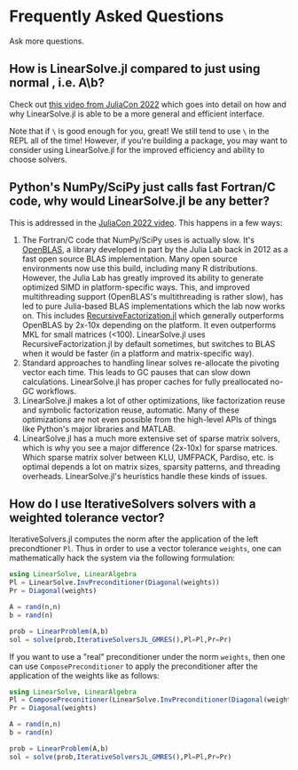 # Frequently Asked Questions

Ask more questions.

## How is LinearSolve.jl compared to just using normal \, i.e. A\b?

Check out [this video from JuliaCon 2022](https://www.youtube.com/watch?v=JWI34_w-yYw) which goes
into detail on how and why LinearSolve.jl is able to be a more general and efficient interface.

Note that if `\` is good enough for you, great! We still tend to use `\` in the REPL all of the time!
However, if you're building a package, you may want to consider using LinearSolve.jl for the improved
efficiency and ability to choose solvers.

## Python's NumPy/SciPy just calls fast Fortran/C code, why would LinearSolve.jl be any better?

This is addressed in the [JuliaCon 2022 video](https://youtu.be/JWI34_w-yYw?t=182). This happens in
a few ways:

1. The Fortran/C code that NumPy/SciPy uses is actually slow. It's [OpenBLAS](https://github.com/xianyi/OpenBLAS),
   a library developed in part by the Julia Lab back in 2012 as a fast open source BLAS implementation. Many
   open source environments now use this build, including many R distributions. However, the Julia Lab has greatly
   improved its ability to generate optimized SIMD in platform-specific ways. This, and improved multithreading support
   (OpenBLAS's multithreading is rather slow), has led to pure Julia-based BLAS implementations which the lab now
   works on. This includes [RecursiveFactorization.jl](https://github.com/JuliaLinearAlgebra/RecursiveFactorization.jl)
   which generally outperforms OpenBLAS by 2x-10x depending on the platform. It even outperforms MKL for small matrices
   (<100). LinearSolve.jl uses RecursiveFactorization.jl by default sometimes, but switches to BLAS when it would be
   faster (in a platform and matrix-specific way).
2. Standard approaches to handling linear solves re-allocate the pivoting vector each time. This leads to GC pauses that
   can slow down calculations. LinearSolve.jl has proper caches for fully preallocated no-GC workflows.
3. LinearSolve.jl makes a lot of other optimizations, like factorization reuse and symbolic factorization reuse, automatic.
   Many of these optimizations are not even possible from the high-level APIs of things like Python's major libraries and MATLAB.
4. LinearSolve.jl has a much more extensive set of sparse matrix solvers, which is why you see a major difference (2x-10x) for sparse
   matrices. Which sparse matrix solver between KLU, UMFPACK, Pardiso, etc. is optimal depends a lot on matrix sizes, sparsity patterns,
   and threading overheads. LinearSolve.jl's heuristics handle these kinds of issues.

## How do I use IterativeSolvers solvers with a weighted tolerance vector?

IterativeSolvers.jl computes the norm after the application of the left precondtioner
`Pl`. Thus in order to use a vector tolerance `weights`, one can mathematically
hack the system via the following formulation:

```julia
using LinearSolve, LinearAlgebra
Pl = LinearSolve.InvPreconditioner(Diagonal(weights))
Pr = Diagonal(weights)

A = rand(n,n)
b = rand(n)

prob = LinearProblem(A,b)
sol = solve(prob,IterativeSolversJL_GMRES(),Pl=Pl,Pr=Pr)
```

If you want to use a "real" preconditioner under the norm `weights`, then one
can use `ComposePreconditioner` to apply the preconditioner after the application
of the weights like as follows:

```julia
using LinearSolve, LinearAlgebra
Pl = ComposePreconitioner(LinearSolve.InvPreconditioner(Diagonal(weights),realprec))
Pr = Diagonal(weights)

A = rand(n,n)
b = rand(n)

prob = LinearProblem(A,b)
sol = solve(prob,IterativeSolversJL_GMRES(),Pl=Pl,Pr=Pr)
```
